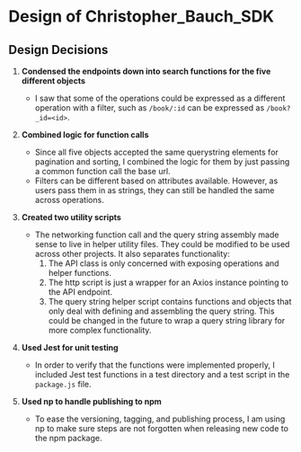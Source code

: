 # Design of Christopher_Bauch_SDK

## Design Decisions

1. __Condensed the endpoints down into search functions for the five different objects__

    - I saw that some of the operations could be expressed as a different operation with a filter, such as `/book/:id` can be expressed as `/book?_id=<id>`.

2. __Combined logic for function calls__

    - Since all five objects accepted the same querystring elements for pagination and sorting, I combined the logic for them by just passing a common function call the base url.
    - Filters can be different based on attributes available.  However, as users pass them in as strings, they can still be handled the same across operations.

3. __Created two utility scripts__

    - The networking function call and the query string assembly made sense to live in helper utility files.  They could be modified to be used across other projects.  It also separates functionality:
        1. The API class is only concerned with exposing operations and helper functions.
        2. The http script is just a wrapper for an Axios instance pointing to the API endpoint.
        3. The query string helper script contains functions and objects that only deal with defining and assembling the query string.  This could be changed in the future to wrap a query string library for more complex functionality.

4. __Used Jest for unit testing__

    - In order to verify that the functions were implemented properly, I included Jest test functions in a test directory and a test script in the `package.js` file.

5. __Used np to handle publishing to npm__

    - To ease the versioning, tagging, and publishing process, I am using np to make sure steps are not forgotten when releasing new code to the npm package.